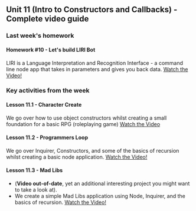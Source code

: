 ## Unit 11 (Intro to Constructors and Callbacks) - Complete video guide

### Last week's homework

#### Homework #10 - Let's build LIRI Bot

LIRI is a Language Interpretation and Recognition Interface - a command line node app that takes in parameters and gives you back data.
[Watch the Video!](https://www.youtube.com/watch?v=1-k08YfQbec)

### Key activities from the week

#### Lesson 11.1 - Character Create

We go over how to use object constructors whilst creating a small foundation for a basic RPG (roleplaying game)
[Watch the Video](https://www.youtube.com/watch?v=6_Qi4yg8jQg)

#### Lesson 11.2 - Programmers Loop

We go over Inquirer, Constructors, and some of the basics of recursion whilst creating a basic node application.
[Watch the Video!](https://www.youtube.com/watch?v=Ph519qG6b9Q)

#### Lesson 11.3 - Mad Libs
 * (**Video out-of-date**, yet an additional interesting project you might want to take a look at).
 * We create a simple Mad Libs application using Node, Inquirer, and the basics of recursion.
[Watch the Video!](https://www.youtube.com/watch?v=UNQTZmYk9p0)
